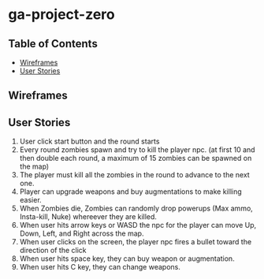 # ga-project-zero

## Table of Contents

- [Wireframes](#wireframe)
- [User Stories](#user-stories)

## Wireframes

## User Stories

1. User click start button and the round starts
2. Every round zombies spawn and try to kill the player npc. (at first 10 and then double each round, a maximum of 15 zombies can be spawned on the map)
3. The player must kill all the zombies in the round to advance to the next one.
4. Player can upgrade weapons and buy augmentations to make killing easier.
5. When Zombies die, Zombies can randomly drop powerups (Max ammo, Insta-kill, Nuke) whereever they are killed.
5. When user hits arrow keys or WASD the npc for the player can move Up, Down, Left, and Right across the map.
6. When user clicks on the screen, the player npc fires a bullet toward the direction of the click
7. When user hits space key, they can buy weapon or augmentation.
8. When user hits C key, they can change weapons. 